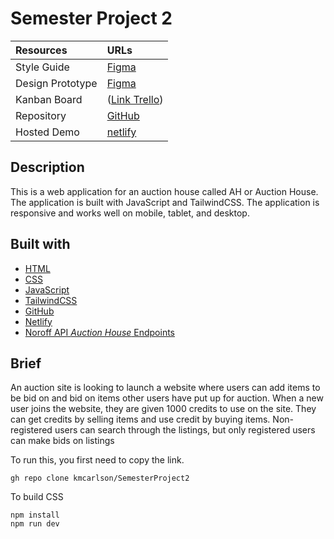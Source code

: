 # Semester Project 2




| Resources   | URLs                                                                                                                                                       |
|:------------|:-----------------------------------------------------------------------------------------------------------------------------------------------------------|
| Style Guide  | [Figma](https://www.figma.com/file/mSHJhc2sb2fu3D0rqbj1Ng/Semester-2?type=design&t=3ywRvB4zANTvX3Th-6 )                                           |
| Design Prototype  | [Figma](https://www.figma.com/file/wQWGFc5RJiLObyOwJV16Qm/Semester-2?type=design&t=dYeQxrlAIFTUSesD-6) |                                                                                                                                                                                                                     |
| Kanban Board      | ([Link Trello](https://www.vg.no/))  
| Repository      | [GitHub](https://github.com/kmcarlson/SemesterProject2)     
| Hosted Demo      | [netlify](https://fantastic-clafoutis-8485f4.netlify.app/)                                                                                                                                                                               |





## Description

This is a web application for an auction house called AH or Auction House. The application is built with JavaScript and
TailwindCSS. The application is responsive and works well on mobile, tablet, and desktop. 

## Built with

- [HTML](https://developer.mozilla.org/en-US/docs/Web/HTML)
- [CSS](https://developer.mozilla.org/en-US/docs/Web/CSS)
- [JavaScript](https://developer.mozilla.org/en-US/docs/Web/JavaScript)
- [TailwindCSS](https://tailwindcss.com/)
- [GitHub](https://github.com/about)
- [Netlify](https://www.netlify.com/)
- [Noroff API _Auction House_ Endpoints](https://docs.noroff.dev/auctionhouse-endpoints/authentication)

## Brief

An auction site is looking to launch a website where users can add items to be bid on and bid on items other users have put up for auction.
When a new user joins the website, they are given 1000 credits to use on the site. They can get credits by selling items and use credit by buying items. Non-registered users can search through the listings, but only registered users can make bids on listings

To run this, you first need to copy the link.

```
gh repo clone kmcarlson/SemesterProject2
```

To build CSS

```
npm install
npm run dev
```






